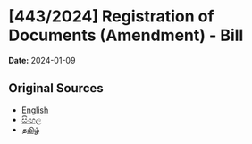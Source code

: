 # [443/2024] Registration of Documents (Amendment) - Bill

**Date:** 2024-01-09

## Original Sources

- [English](https://documents.gov.lk/view/bills/2024/1/443-2024_E.pdf)
- [සිංහල](https://documents.gov.lk/view/bills/2024/1/443-2024_S.pdf)
- [தமிழ்](https://documents.gov.lk/view/bills/2024/1/443-2024_T.pdf)
